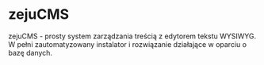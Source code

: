# zejuCMS
zejuCMS - prosty system zarządzania treścią z edytorem tekstu WYSIWYG. W pełni zautomatyzowany instalator i rozwiązanie działające w oparciu o bazę danych.
